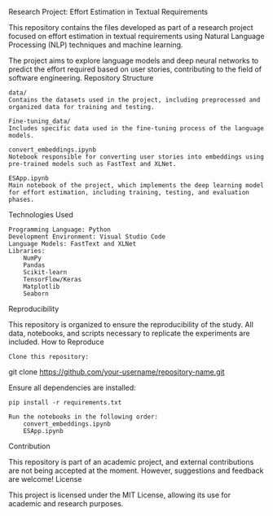 Research Project: Effort Estimation in Textual Requirements

This repository contains the files developed as part of a research project focused on effort estimation in textual requirements using Natural Language Processing (NLP) techniques and machine learning.

The project aims to explore language models and deep neural networks to predict the effort required based on user stories, contributing to the field of software engineering.
Repository Structure

    data/
    Contains the datasets used in the project, including preprocessed and organized data for training and testing.

    Fine-tuning_data/
    Includes specific data used in the fine-tuning process of the language models.

    convert_embeddings.ipynb
    Notebook responsible for converting user stories into embeddings using pre-trained models such as FastText and XLNet.

    ESApp.ipynb
    Main notebook of the project, which implements the deep learning model for effort estimation, including training, testing, and evaluation phases.

Technologies Used

    Programming Language: Python
    Development Environment: Visual Studio Code
    Language Models: FastText and XLNet
    Libraries:
        NumPy
        Pandas
        Scikit-learn
        TensorFlow/Keras
        Matplotlib
        Seaborn

Reproducibility

This repository is organized to ensure the reproducibility of the study. All data, notebooks, and scripts necessary to replicate the experiments are included.
How to Reproduce

    Clone this repository:

git clone https://github.com/your-username/repository-name.git

Ensure all dependencies are installed:

    pip install -r requirements.txt

    Run the notebooks in the following order:
        convert_embeddings.ipynb
        ESApp.ipynb

Contribution

This repository is part of an academic project, and external contributions are not being accepted at the moment. However, suggestions and feedback are welcome!
License

This project is licensed under the MIT License, allowing its use for academic and research purposes.